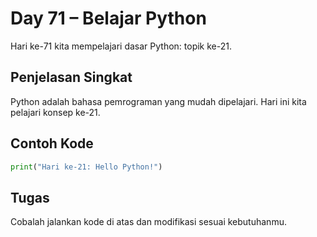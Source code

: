 # Day 71 – Belajar Python

Hari ke-71 kita mempelajari dasar Python: topik ke-21.

## Penjelasan Singkat

Python adalah bahasa pemrograman yang mudah dipelajari. Hari ini kita pelajari konsep ke-21.

## Contoh Kode

```python
print("Hari ke-21: Hello Python!")
```

## Tugas

Cobalah jalankan kode di atas dan modifikasi sesuai kebutuhanmu.
